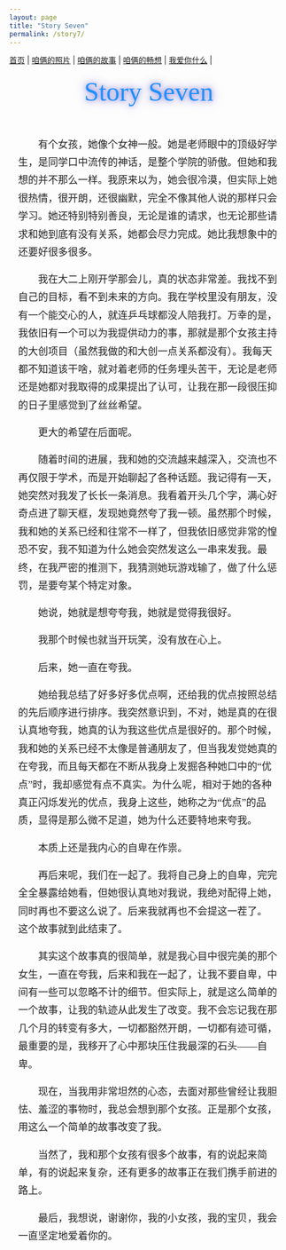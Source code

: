 ```yaml
---
layout: page
title: "Story Seven"
permalink: /story7/
---
```


<nav>
  <a href="/">首页</a> |
  <a href="/photos">咱俩的照片</a> |
  <a href="/stories">咱俩的故事</a> |
  <a href="/future">咱俩的畅想</a> |
  <a href="/love">我爱你什么</a> |
</nav>

<!-- 新增标题 -->
<h1 class="fancy-title">Story Seven</h1>

<div id="story-page">

<style>
/* 标题样式 */
.fancy-title {
  text-align: center;
  font-family: "Brush Script MT", "Lucida Handwriting", "Segoe Script", cursive;
  font-size: 3rem;               /* 标题大小 */
  margin: 1.2rem 0 2rem 0;       /* 上下间距 */
  color: #1e90ff;                /* 柔和的紫色，可改 */
  text-shadow: 0 0 8px rgba(106, 90, 205, 0.6),
               0 0 15px rgba(106, 90, 205, 0.4),
               0 0 25px rgba(106, 90, 205, 0.3); /* 柔和发光 */
  font-weight: normal;
}

/* 页面局部样式：楷体、行距、段首缩进 */
#story-page {
  font-family: "KaiTi", "楷体", "STKaiti", "Kaiti SC", "Noto Serif SC", serif;
  font-size: 18px;
  line-height: 1.8;
  max-width: 860px;
  margin: 0 auto;
  padding: 1.25rem 1rem;
  color: #222;
  word-break: break-word;
}

#story-page p {
  text-indent: 2em;
  margin: 0 0 1.05rem 0;
}

#story-page h1, #story-page h2, #story-page h3 {
  font-family: inherit;
  line-height: 1.3;
  margin-top: 1.1rem;
}

@media (max-width: 600px) {
  .fancy-title { font-size: 2.3rem; }
  #story-page { font-size: 16px; line-height: 1.9; padding: 1rem; }
}
</style>

<p>
有个女孩，她像个女神一般。她是老师眼中的顶级好学生，是同学口中流传的神话，是整个学院的骄傲。但她和我想的并不那么一样。我原来以为，她会很冷漠，但实际上她很热情，很开朗，还很幽默，完全不像其他人说的那样只会学习。她还特别特别善良，无论是谁的请求，也无论那些请求和她到底有没有关系，她都会尽力完成。她比我想象中的还要好很多很多。
</p>
<p>
我在大二上刚开学那会儿，真的状态非常差。我找不到自己的目标，看不到未来的方向。我在学校里没有朋友，没有一个能交心的人，就连乒乓球都没人陪我打。万幸的是，我依旧有一个可以为我提供动力的事，那就是那个女孩主持的大创项目（虽然我做的和大创一点关系都没有）。我每天都不知道该干啥，就对着老师的任务埋头苦干，无论是老师还是她都对我取得的成果提出了认可，让我在那一段很压抑的日子里感觉到了丝丝希望。
</p>
<p>
更大的希望在后面呢。
</p>
<p>
随着时间的进展，我和她的交流越来越深入，交流也不再仅限于学术，而是开始聊起了各种话题。我记得有一天，她突然对我发了长长一条消息。我看着开头几个字，满心好奇点进了聊天框，发现她竟然夸了我一顿。虽然那个时候，我和她的关系已经和往常不一样了，但我依旧感觉非常的惶恐不安，我不知道为什么她会突然发这么一串来发我。最终，在我严密的推测下，我猜测她玩游戏输了，做了什么惩罚，是要夸某个特定对象。
</p>
<p>
她说，她就是想夸夸我，她就是觉得我很好。
</p>
<p>
我那个时候也就当开玩笑，没有放在心上。
</p>
<p>
后来，她一直在夸我。
</p>
<p>
她给我总结了好多好多优点啊，还给我的优点按照总结的先后顺序进行排序。我突然意识到，不对，她是真的在很认真地夸我，她真的认为我这些优点是很好的。那个时候，我和她的关系已经不太像是普通朋友了，但当我发觉她真的在夸我，而且每天都在不断从我身上发掘各种她口中的“优点”时，我却感觉有点不真实。为什么呢，相对于她的各种真正闪烁发光的优点，我身上这些，她称之为“优点”的品质，显得是那么微不足道，她为什么还要特地来夸我。
</p>
<p>
本质上还是我内心的自卑在作祟。
</p>
<p>
再后来呢，我们在一起了。我将自己身上的自卑，完完全全暴露给她看，但她很认真地对我说，我绝对配得上她，同时再也不要这么说了。后来我就再也不会提这一茬了。
这个故事就到此结束了。
</p>
<p>
其实这个故事真的很简单，就是我心目中很完美的那个女生，一直在夸我，后来和我在一起了，让我不要自卑，中间有一些可以忽略不计的细节。但实际上，就是这么简单的一个故事，让我的轨迹从此发生了改变。我不会忘记我在那几个月的转变有多大，一切都豁然开朗，一切都有迹可循，最重要的是，我移开了心中那块压住我最深的石头——自卑。
</p>
<p>
现在，当我用非常坦然的心态，去面对那些曾经让我胆怯、羞涩的事物时，我总会想到那个女孩。正是那个女孩，用这么一个简单的故事改变了我。
</p>
<p>
当然了，我和那个女孩有很多个故事，有的说起来简单，有的说起来复杂，还有更多的故事正在我们携手前进的路上。
</p>
<p>
最后，我想说，谢谢你，我的小女孩，我的宝贝，我会一直坚定地爱着你的。
</p>
</div>
